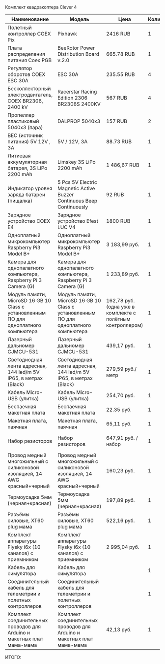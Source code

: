 Комплект квадракоптера Clever 4

Наименование  | Модель | Цена | Количество | Сумма |Ссылка
------------- | ------------- |------------- | ------------- | ------------- | -------------|
Полетный контроллер COEX Pix  | Pixhawk | 2416 RUB | 1 | 2416 RUB | [here](https://is.gd/Yk5QVb)
Плата распределения питания Coex PGB  | BeeRotor Power Distribution Board v.2.0 | 665.78 RUB | 1 | 665.78 RUB | [here](https://is.gd/XLIEAF)
Регулятор оборотов COEX ESC 30А | ESC 30A | 235.55 RUB | 4 | 931,96 RUB | [here](https://is.gd/J5GRuB)
Бесколлекторный электродвигатель, COEX BR2306, 2400 kV | Racerstar Racing Edition 2306 BR2306S 2400KV | 567 RUB | 4 | 2.266 RUB | [here](https://is.gd/pICUmA)
Пропеллер пластиковый 5040x3 (пара) | DALPROP 5040x3 | 157 RUB | 2 | 314 RUB | [here](https://is.gd/HEvnkv)
BEC (источник питания) 5V 12V , 3A | 5V / 12V, 3A | 88.73 RUB | 1 | 88.73 RUB | [here](https://is.gd/nCfAF7)
Литиевая аккумуляторная батарея, 3S LiPo 2200 mAh | Limskey 3S LiPo 2200 mAh |1 486,67 RUB| 1 | 1 486,67 RUB | [here](https://is.gd/7SecuQ)
Индикатор уровня заряда батареи (пищалка) | 5 Pcs 5V Electric Magnetic Active Buzzer Continuous Beep Continuously | 92 RUB | 1 | 92 RUB | [here](https://is.gd/QjveS1)
Зарядное устройство COEX Е4 | Зарядное устройство Efest LUC V4 | 1800 RUB | 1 | 1800 RUB | [here](https://magzaryada.ru/zaryadnye-ustroystva/efest-luc-v4)
Одноплатный микрокомпьютер Raspberry Pi3 Model B+ | Одноплатный микрокомпьютер Raspberry Pi3 Model B+ | 3 183,99 руб. | 1 | 3 183,99 руб. | [here](https://aliexpress.ru/item/32615114907.html?spm=a2g0o.productlist.0.0.28ca432051O911&algo_pvid=68b52eea-546c-406d-936b-f4bb6c1478cb&algo_expid=68b52eea-546c-406d-936b-f4bb6c1478cb-0&btsid=74c701ad-f3e1-4e11-974f-a5ce1df48dd4&ws_ab_test=searchweb0_0,searchweb201602_1,searchweb201603_53)
Камера для однопалатного компьютера, Raspberry Pi 3 Camera (G) | Камера для однопалатного компьютера, Raspberry Pi 3 Camera (G) | 1 233,89 руб. | 1 | 1 233,89 руб. | [here](https://aliexpress.ru/item/32932807062.html?spm=a2g0o.productlist.0.0.59d56a129aKxH9&algo_pvid=2efe53e5-a68d-47fd-babb-8c1fe4369b33&algo_expid=2efe53e5-a68d-47fd-babb-8c1fe4369b33-0&btsid=c48f5dcb-a967-4475-89e4-0a20177e60ed&ws_ab_test=searchweb0_0,searchweb201602_1,searchweb201603_53)
Модуль памяти, MicroSD 16 GB 10 Class с установленным ПО для одноплатного компьютера | Модуль памяти, MicroSD 16 GB 10 Class с установленным ПО для одноплатного компьютера | 162,78 руб.(одна уже в комплекте с полётным контроллером) | 1 | 162,78 руб. | [here](https://aliexpress.ru/item/4000378152371.html?spm=a2g0o.productlist.0.0.1f027115pU1BeG&algo_pvid=41bdc371-b709-4231-a1d6-a59bcd5a0846&algo_expid=41bdc371-b709-4231-a1d6-a59bcd5a0846-0&btsid=550225bf-9e5f-4519-8f4a-adf70d3f6060&ws_ab_test=searchweb0_0,searchweb201602_1,searchweb201603_53)
Лазерный дальномер CJMCU-531 | Лазерный дальномер CJMCU-531 | 439,17 руб. | 1 | 439,17 руб. | [here](https://aliexpress.ru/item/4000044954904.html?spm=a2g0o.productlist.0.0.3de42d06H5DKqm&algo_pvid=a1d6dae6-656b-456d-a963-839a17531ef5&algo_expid=a1d6dae6-656b-456d-a963-839a17531ef5-5&btsid=d3c9f03d-d03b-4d16-95ca-d5f4d8ec00b3&ws_ab_test=searchweb0_0,searchweb201602_1,searchweb201603_53)
Светодиодная лента адресная, 144 led/m 5V IP65, в метрах (Black) | Светодиодная лента адресная, 144 led/m 5V IP65, в метрах (Black) | 279,59 руб./метр | 1 | 279,59 руб./метр | [here](https://aliexpress.ru/item/32773441024.html?spm=a2g0o.productlist.0.0.5abd5a590x71P2&algo_pvid=b0fd5383-f847-487a-9861-801ece6238de&algo_expid=b0fd5383-f847-487a-9861-801ece6238de-0&btsid=19a6771a-e2f2-4084-81ff-7da1a942cbf7&ws_ab_test=searchweb0_0,searchweb201602_1,searchweb201603_53)
Кабель Micro-USB (улитка) | Кабель Micro-USB (улитка)| 254,70 руб. | 1 | 254,70 руб. | [here](https://aliexpress.ru/item/32822474643.html?cv=47843&cv=47843&af=506321&af=506321&mall_affr=pr3&mall_affr=pr3&afref=https%253A%252F%252Fmysku.ru%252Fblog%252Faliexpress%252F58678.html&afref=https%253A%252F%252Fmysku.ru%252Fblog%252Faliexpress%252F58678.html&dp=41504883f3f3d334f68d0061c528064f&dp=41504883f3f3d334f68d0061c528064f&scm=1007.22893.153997.0&pvid=28a078a2-4152-49a9-a191-3aefe032d81d&onelink_page_from=ITEM_DETAIL&onelink_item_to=32822474643&onelink_publisherid=177275576&onelink_memberseq=702518391&onelink_duration=1.278225&onelink_status=noneresult&onelink_item_from=32822474643&onelink_subid=506321&onelink_page_to=ITEM_DETAIL&aff_platform=aaf&cpt=1577369045330&sk=VnYZvQVf&aff_trace_key=eb22f14cfe5b4bfb811c712d21eb9fb7-1577369045330-06693-VnYZvQVf&terminal_id=3045695b41524b01983057d662f89b43)
Беспаечная макетная плата | Беспаечная макетная плата | 22.35 руб. | 1 | 22.35 руб. | [here](https://aliexpress.ru/item/32230572349.html?spm=a2g0o.productlist.0.0.5df76329Kmdohb&algo_pvid=61eae2b0-3bb9-4c99-8316-5d7d15b3be29&algo_expid=61eae2b0-3bb9-4c99-8316-5d7d15b3be29-4&btsid=b3aaebaa-6a88-45e2-b44b-32ef87cb393b&ws_ab_test=searchweb0_0,searchweb201602_1,searchweb201603_53)
Макетная плата, паячная | Макетная плата, паячная | 65,11 руб. | 1 | 65,11 руб. | [here](https://aliexpress.ru/item/32892635474.html?spm=a2g0o.productlist.0.0.4e4e49ccCjMhbz&algo_pvid=4113359b-af93-4952-8c56-075d103de205&algo_expid=4113359b-af93-4952-8c56-075d103de205-2&btsid=8fb774e8-49fa-4e52-872b-3258cae45c3e&ws_ab_test=searchweb0_0,searchweb201602_1,searchweb201603_53)
Набор резисторов | Набор резисторов | 647,91 руб. / набор | 1 | 647,91 руб. / набор | [here](https://aliexpress.ru/item/32662753709.html?spm=a2g0o.productlist.0.0.695f22d0W2yrcz&algo_pvid=e6975ec9-0249-46f0-bee8-fa8316249761&algo_expid=e6975ec9-0249-46f0-bee8-fa8316249761-8&btsid=40c3002a-6bbc-45c0-8f77-75ea7454352e&ws_ab_test=searchweb0_0,searchweb201602_1,searchweb201603_53)
Провод медный многожильный с силиконовой изоляцией, 14 AWG красный+черный | Провод медный многожильный с силиконовой изоляцией, 14 AWG красный+черный | 160,23 руб. | 1 | 160,23 руб. | [here](https://aliexpress.ru/item/33027953616.html?spm=a2g0o.productlist.0.0.4b8048c6Rq54oV&algo_pvid=e563b30f-d5f8-42ac-a5b4-f009c287e415&algo_expid=e563b30f-d5f8-42ac-a5b4-f009c287e415-2&btsid=6c43f8b0-2742-4abb-be83-2d4557323f82&ws_ab_test=searchweb0_0,searchweb201602_1,searchweb201603_53)
Термоусадка 5мм (черная+красная) | Термоусадка 5мм (черная+красная) |  197,89 руб. | 1 | 197,89 руб. | [here](https://aliexpress.ru/item/32660365440.html?spm=a2g0o.productlist.0.0.349866a9Kq33AB&algo_pvid=e37716c8-691d-4593-895a-d4f33893340a&algo_expid=e37716c8-691d-4593-895a-d4f33893340a-9&btsid=c5f05037-f14f-4f2b-9826-48c934d931f3&ws_ab_test=searchweb0_0,searchweb201602_1,searchweb201603_53)
Разъёмы силовые, XT60 plug мама | Разъёмы силовые, XT60 plug мама | 522,16 руб. | 1 | 522,16 руб. | [here](https://aliexpress.ru/item/4000046908429.html?spm=a2g0o.productlist.0.0.3f812a40BJBjhy&algo_pvid=8344047d-5c64-47d9-bbeb-9e226b7baefd&algo_expid=8344047d-5c64-47d9-bbeb-9e226b7baefd-0&btsid=a6574bf6-b338-4797-ad33-fba98b10fa2c&ws_ab_test=searchweb0_0,searchweb201602_1,searchweb201603_53)
Комплект аппаратуры Flysky i6x (10 каналов) с приемником | Комплект аппаратуры Flysky i6x (10 каналов) с приемником | 2 995,04 руб. | 1 | 2 995,04 руб. | [here](https://aliexpress.ru/item/32630763392.html?spm=a2g0o.productlist.0.0.3e4c1f1c1ZAFWO&s=p&algo_pvid=7d2cd1d2-6066-48c4-b0ea-5989b1fddbd1&algo_expid=7d2cd1d2-6066-48c4-b0ea-5989b1fddbd1-0&btsid=77bf86b3-38e9-4891-bdd8-da50e91bc24f&ws_ab_test=searchweb0_0,searchweb201602_1,searchweb201603_53)
Кабель для симулятора | Кабель для симулятора  | | 1 | | |
Соединительный кабель для телеметрии и полетных контроллеров | Соединительный кабель для телеметрии и полетных контроллеров | | 1 | | |
Комплект соединительных проводов для Arduino и макетных плат мама-мама | Комплект соединительных проводов для Arduino и макетных плат мама-мама | 42,13 руб. | 1 | 42,13 руб. | [here](https://aliexpress.ru/item/4000239170335.html?spm=a2g0o.productlist.0.0.130f6391wMagYs&algo_pvid=c6aefdb6-62a3-4788-894c-69b52936232f&algo_expid=c6aefdb6-62a3-4788-894c-69b52936232f-0&btsid=f4e46974-04ea-4aba-97e8-e16ffcba0f59&ws_ab_test=searchweb0_0,searchweb201602_1,searchweb201603_53)

ИТОГО:
